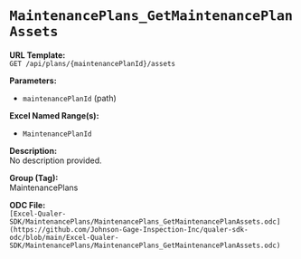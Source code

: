 # `MaintenancePlans_GetMaintenancePlanAssets`

**URL Template:**  
`GET /api/plans/{maintenancePlanId}/assets`

**Parameters:**  
- `maintenancePlanId` (path)

**Excel Named Range(s):**  
- `MaintenancePlanId`

**Description:**  
No description provided.

**Group (Tag):**  
MaintenancePlans

**ODC File:**  
`[Excel-Qualer-SDK/MaintenancePlans/MaintenancePlans_GetMaintenancePlanAssets.odc](https://github.com/Johnson-Gage-Inspection-Inc/qualer-sdk-odc/blob/main/Excel-Qualer-SDK/MaintenancePlans/MaintenancePlans_GetMaintenancePlanAssets.odc)`
